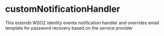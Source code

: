 # customNotificationHandler
This extends WSO2 identity events notification handler and overrides email template for password recovery based on the service provider
